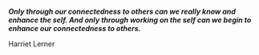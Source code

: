_**Only through our connectedness to others can we really know and enhance the self. And only through working on the self can we begin to enhance our connectedness to others.**_

Harriet Lerner